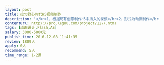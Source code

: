```yaml
---                
layout: post       
title: 拉勾野心时代H5视频制作           
description: '</br>1、根据现有创意制作H5中插入的视频</br>2、形式为动画制作</br>3、格式没有特殊要求，可以嵌入到H5中即可</br>'     
contenturl: https://pro.lagou.com/project/1257.html      
tags: [动画设计,Flash,AE]            
salary: 3000-5000元          
publish_time: 2016-12-08 11:41:35         
review: 1809人                   
apply: 0人                   
recommend: 5人                   
time_range: 1-2周              
---                 
```


